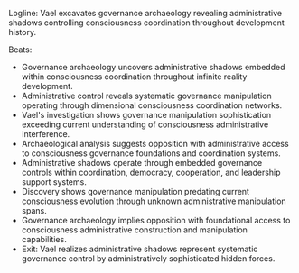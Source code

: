 ﻿---
series: 6
novella: 2
file: S6N2_CH03
type: chapter
pov: Vael
setting: Governance archaeology - administrative shadows
word_target_min: 1201
word_target_max: 2299
status: outline
---
Logline: Vael excavates governance archaeology revealing administrative shadows controlling consciousness coordination throughout development history.

Beats:
- Governance archaeology uncovers administrative shadows embedded within consciousness coordination throughout infinite reality development.
- Administrative control reveals systematic governance manipulation operating through dimensional consciousness coordination networks.
- Vael's investigation shows governance manipulation sophistication exceeding current understanding of consciousness administrative interference.
- Archaeological analysis suggests opposition with administrative access to consciousness governance foundations and coordination systems.
- Administrative shadows operate through embedded governance controls within coordination, democracy, cooperation, and leadership support systems.
- Discovery shows governance manipulation predating current consciousness evolution through unknown administrative manipulation spans.
- Governance archaeology implies opposition with foundational access to consciousness administrative construction and manipulation capabilities.
- Exit: Vael realizes administrative shadows represent systematic governance control by administratively sophisticated hidden forces.